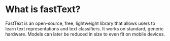 # What is fastText?

FastText is an open-source, free, lightweight library that allows users to learn text representations and text classifiers. It works on standard, generic hardware. Models can later be reduced in size to even fit on mobile devices.
